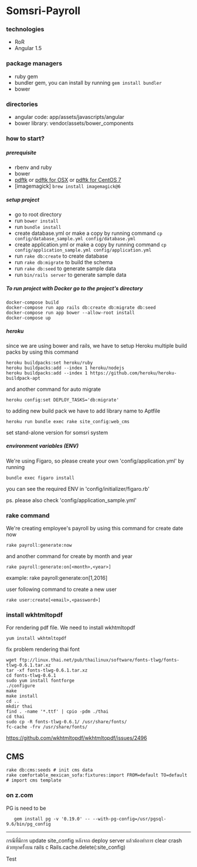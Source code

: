 # Somsri-Payroll

### technologies
- RoR
- Angular 1.5

### package managers
- ruby gem
- bundler gem, you can install by running `gem install bundler`
- bower

### directories
- angular code: app/assets/javascripts/angular
- bower library: vendor/assets/bower_components

### how to start?
##### prerequisite
- rbenv and ruby
- bower
- [pdftk](https://www.pdflabs.com/tools/pdftk-the-pdf-toolkit/) or [pdftk for OSX](https://www.pdflabs.com/tools/pdftk-the-pdf-toolkit/pdftk_server-2.02-mac_osx-10.11-setup.pkg) or [pdftk for CentOS 7](https://www.linuxglobal.com/pdftk-works-on-centos-7/)
- [imagemagick] `brew install imagemagick@6`

##### setup project
- go to root directory
- run `bower install`
- run `bundle install`
- create database.yml or make a copy by running command
`cp config/database_sample.yml config/database.yml`
- create application.yml or make a copy by running command
`cp config/application_sample.yml config/application.yml`
- run `rake db:create` to create database
- run `rake db:migrate` to build the schema
- run `rake db:seed` to generate sample data
- run `bin/rails server` to generate sample data

##### To run project with Docker go to the project's directory
```
docker-compose build
docker-compose run app rails db:create db:migrate db:seed
docker-compose run app bower --allow-root install
docker-compose up
```

##### heroku
  since we are using bower and rails, we have to setup Heroku multiple build packs by using this command
```
heroku buildpacks:set heroku/ruby
heroku buildpacks:add --index 1 heroku/nodejs
heroku buildpacks:add --index 1 https://github.com/heroku/heroku-buildpack-apt
```
  and another command for auto migrate
```
heroku config:set DEPLOY_TASKS='db:migrate'
```
  to adding new build pack we have to add library name to Aptfile
```
heroku run bundle exec rake site_config:web_cms
```
  set stand-alone version for somsri system

##### environment variables (ENV)
  We're using Figaro, so please create your own 'config/application.yml' by running
```
bundle exec figaro install
```
  you can see the required ENV in 'config/initializer/figaro.rb'

  ps. please also check 'config/application_sample.yml'

### rake command
  We're creating employee's payroll by using this command for create date now
```
rake payroll:generate:now
```
  and another command for create by month and year
```
rake payroll:generate:on[<month>,<year>]
```
example: rake payroll:generate:on[1,2016]

  user following command to create a new user
```
rake user:create[<email>,<password>]
```

### install wkhtmltopdf
For rendering pdf file. We need to install wkhtmltopdf
```
yum install wkhtmltopdf
```
fix problem rendering thai font
```
wget ftp://linux.thai.net/pub/thailinux/software/fonts-tlwg/fonts-tlwg-0.6.1.tar.xz
tar -xf fonts-tlwg-0.6.1.tar.xz
cd fonts-tlwg-0.6.1
sudo yum install fontforge
./configure
make
make install
cd ..
mkdir thai
find . -name '*.ttf' | cpio -pdm ./thai
cd thai
sudo cp -R fonts-tlwg-0.6.1/ /usr/share/fonts/
fc-cache -frv /usr/share/fonts/
```
https://github.com/wkhtmltopdf/wkhtmltopdf/issues/2496

CMS
-------
```
rake db:cms:seeds # init cms data
rake comfortable_mexican_sofa:fixtures:import FROM=default TO=default # import cms template
```

### on z.com
PG is need to be
```
   gem install pg -v '0.19.0' -- --with-pg-config=/usr/pgsql-9.6/bin/pg_config
```

-------
กรณีที่มีการ update site_config หลังจาก deploy server แล้วต้องทำการ clear crash ด้วยทุกครั้งบน rails c
Rails.cache.delete(:site_config)

Test
